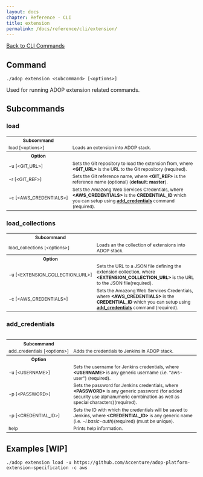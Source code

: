 ```yaml
---
layout: docs
chapter: Reference - CLI
title: extension
permalink: /docs/reference/cli/extension/
---
```


[Back to CLI Commands](/adop-docker-compose/docs/reference/cli/)

## Command

`./adop extension <subcommand> [<options>]`

Used for running ADOP extension related commands.

## Subcommands

### load

<table style="font-size:12px">
	<tr> <!-- Splitter -->
		<th>Subcommand</th>
		<th></th>
	</tr>
	<tr>
		<td style="white-space: nowrap">load [&#60;options>]</td>
		<td>Loads an extension into ADOP stack.</td>
	</tr>
	<tr> <!-- Splitter -->
		<th>Option</th>
		<th></th>
	</tr>
	<tr>
		<td style="white-space: nowrap">-u [&#60;GIT_URL>]</td>
		<td>Sets the Git repository to load the extension from, where <b>&#60;GIT_URL></b> is the URL to the Git repository (required).</td>
	</tr>
	<tr>
		<td style="white-space: nowrap">-r [&#60;GIT_REF>]</td>
		<td>Sets the Git reference name, where <b>&#60;GIT_REF></b> is the reference name (optional) (<b>default: master</b>).</td>
	</tr>
	<tr>
		<td style="white-space: nowrap">-c [&#60;AWS_CREDENTIALS>]</td>
		<td>Sets the Amazong Web Services Credentials, where <b>&#60;AWS_CREDENTIALS></b> is the <b>CREDENTIAL_ID</b> which you can setup using <a href="#add-credentials"><b>add_credentials</b></a> command (required).</td>
	</tr>
</table>

### load_collections

<table style="font-size:12px">
	<tr> <!-- Splitter -->
		<th>Subcommand</th>
		<th></th>
	</tr>
	<tr>
		<td style="white-space: nowrap">load_collections [&#60;options>]</td>
		<td>Loads an the collection of extensions into ADOP stack.</td>
	</tr>
	<tr> <!-- Splitter -->
		<th>Option</th>
		<th></th>
	</tr>
	<tr>
		<td style="white-space: nowrap">-u [&#60;EXTENSION_COLLECTION_URL>]</td>
		<td>Sets the URL to a JSON file defining the extension collection, where <b>&#60;EXTENSION_COLLECTION_URL></b> is the URL to the JSON file(required).</td>
	</tr>
	<tr>
		<td style="white-space: nowrap">-c [&#60;AWS_CREDENTIALS>]</td>
		<td>Sets the Amazong Web Services Credentials, where <b>&#60;AWS_CREDENTIALS></b> is the <b>CREDENTIAL_ID</b> which you can setup using <a href="#add-credentials"><b>add_credentials</b></a> command (required).</td>
	</tr>
</table>

### add_credentials

<a name="add-credentials" style="font-size:0px">add_credentials anchor</a> <!-- anchor -->
<table style="font-size:12px">
	<tr> <!-- Splitter -->
		<th>Subcommand</th>
		<th></th>
	</tr>
	<tr>
		<td style="white-space: nowrap">add_credentials [&#60;options>]</td>
		<td>Adds the credentials to Jenkins in ADOP stack.</td>
	</tr>
	<tr> <!-- Splitter -->
		<th>Option</th>
		<th></th>
	</tr>
	<tr>
		<td style="white-space: nowrap">-u [&#60;USERNAME>]</td>
		<td>Sets the username for Jenkins credentials, where <b>&#60;USERNAME></b> is any generic username (i.e. "aws-user") (required).</td>
	</tr>
	<tr>
		<td style="white-space: nowrap">-p [&#60;PASSWORD>]</td>
		<td>Sets the password for Jenkins credentials, where <b>&#60;PASSWORD></b> is any generic password (for added security use alphanumeric combination as well as special characters)(required).</td>
	</tr>
	<tr>
		<td style="white-space: nowrap">-p [&#60;CREDENTIAL_ID>]</td>
		<td>Sets the ID with which the credentials will be saved to Jenkins, where <b>&#60;CREDENTIAL_ID></b> is any generic name (i.e. <i>-i basic-auth</i>)(required) (must be unique).</td>
	</tr>
	<tr>
		<td style="white-space: nowrap">help</td>
		<td>Prints help information.</td>
	</tr>
</table>

## Examples [WIP]

`./adop extension load -u https://github.com/Accenture/adop-platform-extension-specification -c aws`